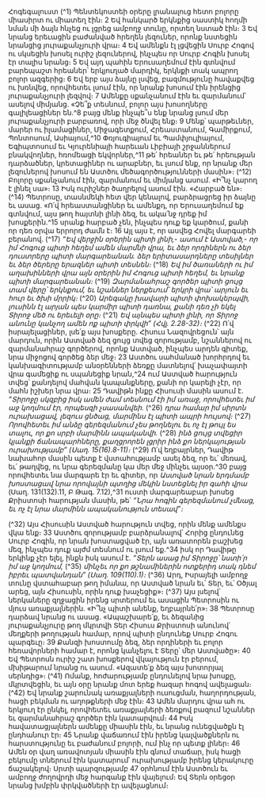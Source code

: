 
Հոգեգալուստ
(^1) Պենտեկոստեի օրերը լրանալուց հետո բոլորը միասիրտ ու միատեղ էին։ 2 Եվ հանկարծ երկնքից սաստիկ հողմի
նման մի ձայն հնչեց ու լցրեց ամբողջ տունը, որտեղ նստած էին։ 3 Եվ նրանց երեւացին բաժանված հրեղեն լեզուներ,
որոնք նստեցին նրանցից յուրաքանչյուրի վրա։ 4 Եվ ամենքն էլ լցվեցին Սուրբ Հոգով ու սկսեցին խոսել ուրիշ լեզուներով,
ինչպես որ Սուրբ Հոգին խոսել էր տալիս նրանց։ 5 Եվ այդ պահին Երուսաղեմում էին գտնվում բարեպաշտ հրեաներ՝
երկյուղած մարդիկ, երկնքի տակ ապրող բոլոր ազգերից։ 6 Եվ երբ այս ձայնը լսվեց, բազմությունը հավաքվեց ու խռնվեց,
որովհետեւ լսում էին, որ նրանք խոսում էին իրենցից յուրաքանչյուրի լեզվով։ 7 Ամենքը սքանչանում էին եւ զարմանում՝
ասելով միմյանց. «Չե՞ք տեսնում, բոլոր այս խոսողները գալիլեացիներ են.^8 բայց մենք ինչպե՞ս ենք նրանց լսում մեր
յուրաքանչյուրի բարբառով, որի մեջ ծնվել ենք։ 9 Մենք՝ պարթեւներ, մարեր ու իլամացիներ, Միջագետքում,
Հրեաստանում, Գամիրքում, Պոնտոսում, Ասիայում,^10 Փռյուգիայում եւ Պամփյուլիայում, Եգիպտոսում եւ Կյուրենիայի
հարեւան Լիբիայի շրջաններում բնակվողներ, հռոմեացի եկվորներ,^11 թե՛ հրեաներ եւ թե՛ հրեության դարձածներ,
կրետացիներ ու արաբներ, եւ լսում ենք, որ նրանք մեր լեզուներով խոսում են Աստծու մեծագործությունների մասին»։
(^12) Բոլորը սքանչանում էին, զարմանում եւ միմյանց ասում. «Ի՞նչ կարող է լինել սա»։ 13 Իսկ ուրիշներ ծաղրելով ասում էին.
«Հարբած են»։
(^14) Պետրոսը, տասնմեկի հետ վեր կենալով, բարձրացրեց իր ձայնը եւ ասաց. «Ո՛վ հրեաստանցիներ եւ ամենքդ, որ
Երուսաղեմում եք գտնվում, այս թող հայտնի լինի ձեզ, եւ ակա՛նջ դրեք իմ խոսքերին.^15 սրանք հարբած չեն, ինչպես դուք
եք կարծում, քանի որ դեռ օրվա երրորդ ժամն է։ 16 Այլ այս է, որ ասվեց Հովել մարգարեի բերանով.
(^17) _“Եվ վերջին օրերին պիտի լինի,-
ասում է Աստված,-
որ իմ Հոգուց պիտի հեղեմ ամեն մարմնի վրա,
եւ ձեր որդիներն ու ձեր դուստրերը պիտի մարգարեանան.
ձեր երիտասարդները տեսիլներ
եւ ձեր ծերերը երազներ պիտի տեսնեն։_
(^18) _Եվ իմ ծառաների ու իմ աղախինների վրա
այն օրերին իմ Հոգուց պիտի հեղեմ,
եւ նրանք պիտի մարգարեանան։_
(^19) _Զարմանահրաշ գործեր պիտի ցույց տամ վերը՝ երկնքում,
եւ նշաններ ներքեւում՝ երկրի վրա՝
արյուն եւ հուր եւ ծխի մրրիկ։_
(^20) _Արեգակը խավարի պիտի փոխակերպվի,
լուսինն էլ արյան պես կարմիր պիտի դառնա,
քանի դեռ չի եկել Տիրոջ մեծ ու երեւելի օրը։_
(^21) _Եվ այնպես պիտի լինի,
որ Տիրոջ անունը կանչող ամեն ոք պիտի փրկվի” (Հվլ. 2.28-32)։_
(^22) Ո՛վ իսրայելացիներ, լսե՛ք այս խոսքերը. Հիսուս Նազովրեցուն՝ այն մարդուն, որին Աստված ձեզ ցույց տվեց
զորությամբ, նշաններով ու զարմանահրաշ գործերով, որոնք Աստված, ինչպես արդեն գիտեք, նրա միջոցով գործեց ձեր
մեջ։ 23 Աստծու սահմանած խորհրդով եւ կանխագիտությամբ անօրենների ձեռքը մատնելով՝ խաչափայտի վրա գամեցիք
ու սպանեցիք նրան,^24 ում Աստված հարություն տվեց՝ քանդելով մահվան կապանքները, քանի որ կարելի չէր, որ մահն
իշխեր նրա վրա։ 25 Դավիթն ինքը Հիսուսի մասին ասում է.
_“Տիրոջը սկզբից իսկ ամեն ժամ տեսնում էի իմ առաջ,
որովհետեւ իմ աջ կողմում էր, որպեսզի չսասանվեի._
(^26) _դրա համար իմ սիրտն ուրախացավ,
լեզուս ցնծաց,
մարմինս էլ պիտի ապրի հույսով։_
(^27) _Որովհետեւ իմ անձը գերեզմանում չես թողնելու
եւ ոչ էլ թույլ ես տալու, որ քո սրբի մարմինն ապականվի._
(^28) _ինձ ցույց տվեցիր կյանքի ճանապարհները,
քաղցրորեն լցրիր ինձ քո ներկայության ուրախությամբ” (Սաղ. 15(16).8-11)։_
(^29) Ո՛վ եղբայրներ, Դավիթ նախահոր մասին պետք է վստահությամբ ասել ձեզ, որ եւ՛ մեռավ, եւ՛ թաղվեց, ու նրա
գերեզմանը կա մեր մեջ մինչեւ այսօր.^30 բայց որովհետեւ նա մարգարե էր եւ գիտեր, որ _Աստված նրան երդմամբ խոստացավ
նրա որովայնի պտղից մեկին նստեցնել իր գահի վրա_ (Սաղ. 131(132).11, Բ Թագ. 7.12),^31 ուստի մարգարեաբար խոսեց
Քրիստոսի հարության մասին, թե՝ _“Նրա հոգին գերեզմանում չմնաց, եւ ոչ էլ նրա մարմինն ապականություն տեսավ”։_


(^32) Այս Հիսուսին Աստված հարություն տվեց, որին մենք ամենքս վկա ենք։ 33 Աստծու զորությամբ բարձրանալով՝
Հորից ընդունեց Սուրբ Հոգին, որ նրան խոստացված էր, այն առատորեն բաշխեց մեզ, ինչպես դուք այժմ տեսնում ու
լսում եք.^34 իսկ որ Դավիթը երկինք չէր ելել, ինքն իսկ ասում է.
_“Տերն ասաց իմ Տիրոջը՝
նստի՛ր իմ աջ կողմում,_
(^35) _մինչեւ որ քո թշնամիներին ոտքերիդ տակ դնեմ իբրեւ պատվանդան” (Սաղ. 109(110).1)։_
(^36) Արդ, Իսրայելի ամբողջ տունը վստահաբար թող իմանա, որ Աստված նրան եւ՛ Տեր, եւ՛ Օծյալ արեց, այն Հիսուսին,
որին դուք խաչեցիք»։
(^37) Այս լսելով՝ ներկաները զղջացին իրենց սրտերում եւ ասացին Պետրոսին ու մյուս առաքյալներին. «Ի՞նչ պիտի
անենք, եղբայրնե՛ր»։ 38 Պետրոսը դարձավ նրանց ու ասաց. «Ապաշխարե՛ք, եւ ձեզանից յուրաքանչյուրը թող մկրտվի
Տեր Հիսուս Քրիստոսի անունով՝ մեղքերի թողության համար, որով պիտի ընդունեք Սուրբ Հոգու պարգեւը։ 39 Քանզի
խոստումը ձեզ, ձեր որդիների եւ բոլոր հեռավորների համար է, որոնց կանչելու է Տերը՝ մեր Աստվածը»։ 40 Եվ Պետրոսն
ուրիշ շատ խոսքերով վկայություն էր բերում, մխիթարում նրանց ու ասում. «Ազատե՛ք ձեզ այս խոտորյալ սերնդից»։
(^41) Ոմանք, հոժարությամբ ընդունելով նրա խոսքը, մկրտվեցին, եւ այն օրը նրանք մոտ երեք հազար հոգով ավելացան։
(^42) Եվ նրանք շարունակ առաքյալների ուսուցման, հաղորդության, հացի բեկման ու աղոթքների մեջ էին։ 43 Ամեն
մարդու վրա ահ ու երկյուղ էր ընկել, որովհետեւ առաքյալների ձեռքով բազում նշաններ եւ զարմանահրաշ գործեր էին
կատարվում։ 44 Իսկ հավատացյալներն ամենքը միասին էին, եւ նրանց ունեցվածքն էլ ընդհանուր էր։ 45 Նրանք վաճառում
էին իրենց կալվածքներն ու հարստությունը եւ բաժանում բոլորի, ում ինչ որ պետք լիներ։ 46 Ամեն օր վաղ առավոտյան
միասին էին գնում տաճար, իսկ հացի բեկումը տներում էին կատարում՝ ուրախությամբ իրենց կերակուրը ճաշակելով։
Սրտի պարզությամբ 47 օրհնում էին Աստծուն եւ ամբողջ ժողովրդի մեջ հարգանք էին վայելում։ Եվ Տերն օրեցօր նրանց
խմբին փրկվածների էր ավելացնում։
